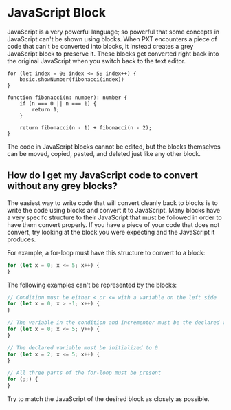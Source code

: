 # JavaScript Block

JavaScript is a very powerful language; so powerful that some concepts in
JavaScript can't be shown using blocks. When PXT encounters a piece of code
that can't be converted into blocks, it instead creates a grey JavaScript block
to preserve it. These blocks get converted right back into the original
JavaScript when you switch back to the text editor.

```blocks
for (let index = 0; index <= 5; index++) {
    basic.showNumber(fibonacci(index))
}

function fibonacci(n: number): number {
    if (n === 0 || n === 1) {
        return 1;
    }

    return fibonacci(n - 1) + fibonacci(n - 2);
}
```

The code in JavaScript blocks cannot be edited, but the blocks
themselves can be moved, copied, pasted, and deleted just like any
other block.


## How do I get my JavaScript code to convert without any grey blocks?

The easiest way to write code that will convert cleanly back to blocks
is to write the code using blocks and convert it to JavaScript. Many blocks
have a very specifc structure to their JavaScript that must be
followed in order to have them convert properly. If you have a
piece of your code that does not convert, try looking at the block
you were expecting and the JavaScript it produces.

For example, a for-loop must have this structure to convert to a block:

```typescript
for (let x = 0; x <= 5; x++) {
}
```

The following examples can't be represented by the blocks:

```typescript
// Condition must be either < or <= with a variable on the left side
for (let x = 0; x > -1; x++) {
}

// The variable in the condition and incrementor must be the declared variable
for (let x = 0; x <= 5; y++) {
}

// The declared variable must be initialized to 0
for (let x = 2; x <= 5; x++) {
}

// All three parts of the for-loop must be present
for (;;) {
}
```

Try to match the JavaScript of the desired block as closely as
possible.
